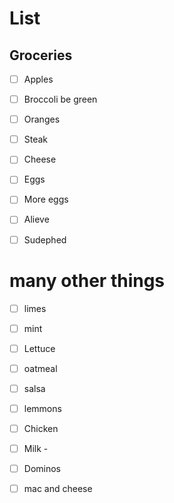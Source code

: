 # List

## Groceries

- [ ] Apples
- [ ] Broccoli be green
- [ ] Oranges
- [ ] Steak
- [ ] Cheese
- [ ] Eggs
- [ ] More eggs
- [ ] Alieve
- [ ] Sudephed


# many other things

- [ ] limes
- [ ] mint
- [ ] Lettuce
- [ ] oatmeal
- [ ] salsa
- [ ] lemmons
- [ ] Chicken
- [ ] Milk - 
- [ ] Dominos

- [ ] mac and cheese